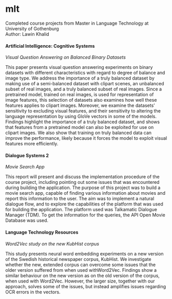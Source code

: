 # mlt
Completed course projects from Master in Language Technology at University of Gothenburg  
Author: Lawin Khalid



#### Artificial Intelligence: Cognitive Systems  
_Visual Question Answering on Balanced Binary Datasets_

This paper presents visual question answering
experiments on binary datasets
with different characteristics with regard
to degree of balance and image type. We
address the importance of a truly balanced
dataset by making use of a semi-balanced
dataset with clipart scenes, an unbalanced
subset of real images, and a truly balanced
subset of real images. Since a pretrained
model, trained on real images, is used for
representation of image features, this selection
of datasets also examines how well
these features applies to clipart images.
Moreover, we examine the datasets’ sensitivity
to excluding visual features, and
their sensitivity to altering the language
representation by using GloVe vectors in
some of the models. Findings highlight
the importance of a truly balanced dataset,
and shows that features from a pretrained
model can also be exploited for use on
clipart images. We also show that training
on truly balanced data can improve the
performance, likely because it forces the
model to exploit visual features more efficiently.



#### Dialogue Systems 2
_Movie Search App_

This report will present and discuss the implementation procedure of the course project,
including pointing out some issues that was encountered during building the application. The
purpose of this project was to build a movie search app, capable of finding various information
about movies and report this information to the user. The aim was to implement a natural dialogue
flow, and to explore the capabilities of the platform that was used for building the application.
The platform used was Talkamatic Dialogue Manager (TDM). To get the information for the
queries, the API Open Movie Database was used.



#### Language Technology Resources
_Word2Vec study on the new KubHist corpus_

This study presents neural word embedding
experiments on a new version of
the Swedish historical newspaper corpus,
KubHist. We investigate whether the new,
extended corpus can overcome some issues
that the older version suffered from
when used withWord2Vec. Findings show
a similar behaviour on the new version as
on the old version of the corpus, when
used with Word2Vec. However, the larger
size, together with our approach, solves
some of the issues, but instead amplifies
issues regarding OCR errors in the vectors.
